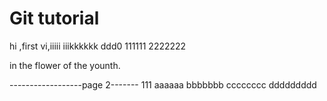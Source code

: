 # Git tutorial

hi ,first vi,iiiii
iiikkkkkk
ddd0
111111
2222222

in the flower of the younth.















------------------page 2-------
111
aaaaaa
bbbbbbb
cccccccc
ddddddddd
